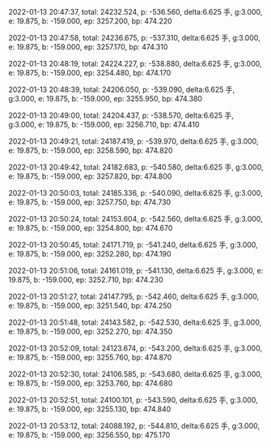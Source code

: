 2022-01-13 20:47:37, total: 24232.524, p: -536.560, delta:6.625 手, g:3.000, e: 19.875, b: -159.000, ep: 3257.200, bp: 474.220

2022-01-13 20:47:58, total: 24236.675, p: -537.310, delta:6.625 手, g:3.000, e: 19.875, b: -159.000, ep: 3257.170, bp: 474.310

2022-01-13 20:48:19, total: 24224.227, p: -538.880, delta:6.625 手, g:3.000, e: 19.875, b: -159.000, ep: 3254.480, bp: 474.170

2022-01-13 20:48:39, total: 24206.050, p: -539.090, delta:6.625 手, g:3.000, e: 19.875, b: -159.000, ep: 3255.950, bp: 474.380

2022-01-13 20:49:00, total: 24204.437, p: -538.570, delta:6.625 手, g:3.000, e: 19.875, b: -159.000, ep: 3256.710, bp: 474.410

2022-01-13 20:49:21, total: 24187.419, p: -539.970, delta:6.625 手, g:3.000, e: 19.875, b: -159.000, ep: 3258.590, bp: 474.820

2022-01-13 20:49:42, total: 24182.683, p: -540.580, delta:6.625 手, g:3.000, e: 19.875, b: -159.000, ep: 3257.820, bp: 474.800

2022-01-13 20:50:03, total: 24185.336, p: -540.090, delta:6.625 手, g:3.000, e: 19.875, b: -159.000, ep: 3257.750, bp: 474.730

2022-01-13 20:50:24, total: 24153.604, p: -542.560, delta:6.625 手, g:3.000, e: 19.875, b: -159.000, ep: 3254.800, bp: 474.670

2022-01-13 20:50:45, total: 24171.719, p: -541.240, delta:6.625 手, g:3.000, e: 19.875, b: -159.000, ep: 3252.280, bp: 474.190

2022-01-13 20:51:06, total: 24161.019, p: -541.130, delta:6.625 手, g:3.000, e: 19.875, b: -159.000, ep: 3252.710, bp: 474.230

2022-01-13 20:51:27, total: 24147.795, p: -542.460, delta:6.625 手, g:3.000, e: 19.875, b: -159.000, ep: 3251.540, bp: 474.250

2022-01-13 20:51:48, total: 24143.582, p: -542.530, delta:6.625 手, g:3.000, e: 19.875, b: -159.000, ep: 3252.270, bp: 474.350

2022-01-13 20:52:09, total: 24123.674, p: -543.200, delta:6.625 手, g:3.000, e: 19.875, b: -159.000, ep: 3255.760, bp: 474.870

2022-01-13 20:52:30, total: 24106.585, p: -543.680, delta:6.625 手, g:3.000, e: 19.875, b: -159.000, ep: 3253.760, bp: 474.680

2022-01-13 20:52:51, total: 24100.101, p: -543.590, delta:6.625 手, g:3.000, e: 19.875, b: -159.000, ep: 3255.130, bp: 474.840

2022-01-13 20:53:12, total: 24088.192, p: -544.810, delta:6.625 手, g:3.000, e: 19.875, b: -159.000, ep: 3256.550, bp: 475.170
